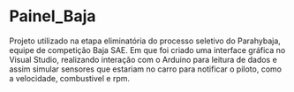 # Painel_Baja
Projeto utilizado na etapa eliminatória do processo seletivo do Parahybaja, equipe de competição Baja SAE.
Em que foi criado uma interface gráfica no Visual Studio, realizando interação com o Arduino para leitura de dados e assim simular sensores que estariam no carro para notificar o piloto, como a velocidade, combustivel e rpm.

